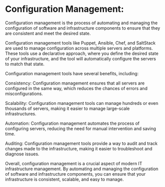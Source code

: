 # Configuration Management:
Configuration management is the process of automating and managing the configuration of software and infrastructure components to ensure that they are consistent and meet the desired state.

Configuration management tools like Puppet, Ansible, Chef, and SaltStack are used to manage configuration across multiple servers and platforms. These tools use a declarative approach, where you define the desired state of your infrastructure, and the tool will automatically configure the servers to match that state.

Configuration management tools have several benefits, including:

Consistency: Configuration management ensures that all servers are configured in the same way, which reduces the chances of errors and misconfigurations.

Scalability: Configuration management tools can manage hundreds or even thousands of servers, making it easier to manage large-scale infrastructures.

Automation: Configuration management automates the process of configuring servers, reducing the need for manual intervention and saving time.

Auditing: Configuration management tools provide a way to audit and track changes made to the infrastructure, making it easier to troubleshoot and diagnose issues.

Overall, configuration management is a crucial aspect of modern IT infrastructure management. By automating and managing the configuration of software and infrastructure components, you can ensure that your infrastructure is consistent, scalable, and easy to manage.
